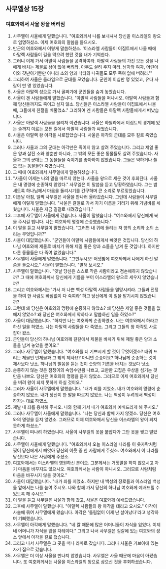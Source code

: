 ## 사무엘상 15장

### 여호와께서 사울 왕을 버리심
1. 사무엘이 사울에게 말했습니다. "여호와께서 나를 보내셔서 당신을 이스라엘의 왕으로 임명하셨소. 이제 여호와의 말씀을 들으시오.
2. 만군의 여호와께서 이렇게 말씀하셨소. '이스라엘 사람들이 이집트에서 나올 때에 아말렉 사람들이 길을 막으려 했던 것을 내가 기억한다.
3. 그러니 이제 가서 아말렉 사람들을 공격하여라. 아말렉 사람들의 가진 모든 것을 나에게 바치는 제물로 삼아 없애 버려라. 아무도 살려 주지 마라. 남자와 여자, 어린아이와 갓난아기뿐만 아니라 소와 양과 낙타와 나귀들도 모두 죽여 없애 버려라.'"
4. 그리하여 사울은 들라임으로 군대를 모았습니다. 군인이 이십만 명 있었고, 유다 사람이 만 명 있었습니다.
5. 사울은 아말렉 성으로 가서 골짜기에 군인들을 숨겨 놓았습니다.
6. 사울이 겐 사람들에게 말했습니다. "아말렉 사람들을 떠나시오. 아말렉 사람들과 함께 당신들까지도 죽이고 싶지 않소. 당신들은 이스라엘 사람들이 이집트에서 나올 때, 그들에게 친절을 베풀었소." 그리하여 겐 사람들은 아말렉 사람들에게서 떠났습니다.
7. 사울은 아말렉 사람들을 물리쳐 이겼습니다. 사울은 하윌라에서 이집트의 경계에 있는 술까지 이르는 모든 길에서 아말렉 사람들과 싸웠습니다.
8. 사울은 아말렉 왕 아각을 사로잡았습니다. 사울은 아각의 군대를 모두 칼로 죽였습니다.
9. 그러나 사울과 그의 군대는 아각만은 죽이지 않고 살려 주었습니다. 그리고 제일 좋은 양과 살진 소와 양뿐만 아니라, 그 밖의 모든 좋은 동물들도 살려 주었습니다. 사울과 그의 군대는 그 동물들을 죽이기를 좋아하지 않았습니다. 그들은 약하거나 쓸모 없는 동물들만 죽였습니다.
10. 그 때에 여호와께서 사무엘에게 말씀하셨습니다.
11. "사울이 이제는 나의 말을 따르지 않는다. 사울을 왕으로 세운 것이 후회된다. 사울은 내 명령에 순종하지 않았다." 사무엘은 이 말씀을 듣고 당황하였습니다. 그는 밤새도록 하나님께서 마음을 돌리시기를 간구하며 큰 소리로 부르짖었습니다.
12. 이튿날 아침, 일찍 사무엘은 사울을 만나러 올라갔습니다. 그런데 사람들이 사무엘에게 이렇게 말했습니다. "사울은 갈멜로 가서 자기 이름을 기리기 위해 기념비를 세웠습니다. 사울은 지금 길갈로 내려갔습니다."
13. 그후에 사무엘이 사울에게 갔습니다. 사울이 말했습니다. "여호와께서 당신에게 복을 주시길 빕니다. 나는 여호와의 명령에 순종했습니다."
14. 이 말을 듣고 사무엘이 말했습니다. "그러면 내 귀에 들리는 저 양의 소리와 소의 소리는 무엇입니까?"
15. 사울이 대답했습니다. "군인들이 아말렉 사람들에게서 빼앗은 것입니다. 당신의 하나님 여호와께 제물로 바치기 위해 제일 좋은 양과 소들을 남겨 둔 것입니다. 하지만 다른 동물들은 다 죽여 없앴습니다."
16. 사무엘이 사울에게 말했습니다. "그만두시오! 어젯밤에 여호와께서 나에게 하신 말씀을 들으시오." 사울이 말했습니다. "말해 보시오."
17. 사무엘이 말했습니다. "옛날 당신은 스스로 작은 사람이라고 겸손해하지 않았습니까? 그 때에 여호와께서 당신에게 기름을 부어 이스라엘의 왕으로 세우지 않았습니까?
18. 그리고 여호와께서는 '가서 저 나쁜 백성 아말렉 사람들을 멸망시켜라. 그들과 전쟁을 하여 한 사람도 빠짐없이 다 죽여라' 하고 당신에게 이 일을 맡기시지 않았습니까?
19. 그런데 왜 당신은 여호와의 명령에 순종하지 않았소? 왜 당신은 제일 좋은 것들을 없애지 않았소? 왜 당신은 여호와께서 악하다고 말씀하신 일을 하였소?"
20. 사울이 대답했습니다. "하지만 나는 여호와께 순종하였소. 나는 여호와께서 하라고 하신 일을 하였소. 나는 아말렉 사람들을 다 죽였소. 그리고 그들의 왕 아각도 사로잡아 왔소.
21. 군인들이 당신의 하나님 여호와께 길갈에서 제물을 바치기 위해 제일 좋은 양과 소들을 남겨 놓았을 뿐이오."
22. 그러나 사무엘이 말했습니다. "여호와를 더 기쁘시게 할 것이 무엇이겠소? 태워 드리는 제물인 번제물과 그 밖의 제사요? 아니면 순종이요? 하나님께 순종하는 것이 제사보다 낫소. 하나님의 말씀을 듣는 것이 숫양의 기름을 바치는 것보다 낫소.
23. 순종하지 않는 것은 점쟁이의 속임수만큼 나쁘고, 교만한 고집은 우상을 섬기는 것만큼 나쁘오. 당신은 여호와의 명령을 듣지 않았소. 그러므로 이제 여호와께서 당신을 버려 왕이 되지 못하게 하실 것이오."
24. 그러자 사울이 사무엘에게 말했습니다. "내가 죄를 지었소. 내가 여호와의 명령에 순종하지 않았소. 내가 당신이 한 말을 따르지 않았소. 나는 백성이 두려워서 백성이 하자는 대로 하였소.
25. 제발 내 죄를 용서해 주시오. 나와 함께 가서 내가 여호와께 예배드리게 해 주시오."
26. 그러나 사무엘이 사울에게 말했습니다. "나는 당신과 함께 가지 않겠소. 당신은 여호와의 명령을 듣지 않았소. 그러므로 이제 여호와께서 당신을 이스라엘의 왕이 되지 못하게 하셨소."
27. 사무엘이 떠나려 하였습니다. 사울이 사무엘의 옷을 붙잡다가 그만 옷을 찢고 말았습니다.
28. 사무엘이 사울에게 말했습니다. "여호와께서 오늘 이스라엘 나라를 이 옷자락처럼 찢어 당신에게서 빼앗아 당신의 이웃 중 한 사람에게 주셨소. 여호와께서 이 나라를 당신보다 나은 사람에게 주셨소.
29. 여호와께서는 이스라엘의 영원하신 분이오. 그분께서는 거짓말을 하지 않으시고 자기 마음을 바꾸지도 않으시오. 여호와께서는 사람이 아니시오. 그러므로 사람처럼 마음을 바꾸시지 않을 것이오."
30. 사울이 대답했습니다. "내가 죄를 지었소. 하지만 내 백성의 장로들과 이스라엘 백성들 앞에서는 나를 높여 주시오. 나와 함께 가서 당신의 하나님 여호와께 예배드릴 수 있도록 해 주시오."
31. 이 말을 듣고 사무엘은 사울과 함께 갔고, 사울은 여호와께 예배드렸습니다.
32. 그후에 사무엘이 말했습니다. "아말렉 사람들의 왕 아각을 데리고 오시오." 아각이 사슬에 묶여 사무엘에게 왔습니다. 아각은 '틀림없이 이제 난 살아났다'라고 생각하며 기뻐했습니다.
33. 사무엘이 아각에게 말했습니다. "네 칼 때문에 많은 어머니들이 자식을 잃었다. 이제 네 어머니가 자식을 잃을 차례이다." 그리고 나서 사무엘은 길갈에 있는 여호와의 성소 앞에서 아각을 칼로 쳤습니다.
34. 그리고 나서 사무엘은 그 곳을 떠나 라마로 갔습니다. 그러나 사울은 기브아에 있는 자기 집으로 갔습니다.
35. 사무엘은 더 이상 사울을 만나지 않았습니다. 사무엘은 사울 때문에 마음이 아팠습니다. 또 여호와께서는 사울을 이스라엘의 왕으로 삼으신 것을 후회하셨습니다.